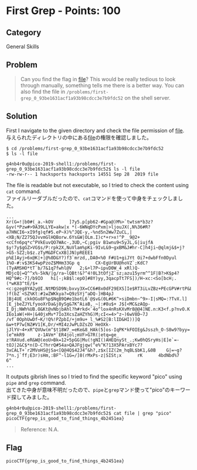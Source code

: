 # First Grep - Points: 100
## Category
General Skills
## Problem 
> Can you find the flag in [file](https://github.com/s4lm0n-m4k1/CTF_Writeup_pico2019/blob/master/General%20Skills/First%20Grep/file)? This would be really tedious to look through manually, something tells me there is a better way. You can also find the file in `/problems/first-grep_0_93be1631acf1a93b98cdcc3e7b9fdc52` on the shell server.
## Solution 
First I navigate to the given directory and check the file permission of [file](https://github.com/s4lm0n-m4k1/CTF_Writeup_pico2019/blob/master/General%20Skills/First%20Grep/file). \
与えられたディレクトリの中にある[file](https://github.com/s4lm0n-m4k1/CTF_Writeup_pico2019/blob/master/General%20Skills/First%20Grep/file)の権限を確認しました。
```shell
$ cd /problems/first-grep_0_93be1631acf1a93b98cdcc3e7b9fdc52
$ ls -l file

g4nb4r0u@pico-2019-shell1:/problems/first-grep_0_93be1631acf1a93b98cdcc3e7b9fdc52$ ls -l file 
-rw-rw-r-- 1 hacksports hacksports 14551 Sep 28  2019 file
```
The file is readable but not executable, so I tried to check the content using `cat` command. </br>
ファイルリーダブルだったので、`cat`コマンドを使って中身をチェックしました。
```
...
Xr(G=!|b0#(_a.~kOV      ]7y5.p[pb62-#Gpa@)M%>`twtsm*b3z?&yv(*Pzw#>9A39LLYE=akw|x *(-6WNqDYcPxm|>ljouJX(,N%36#R?a7HNCI6~xI9fg)qf#5.eP~X)%^JQE-y,-%nd5n2Ww7ZuCL,|<XB;N/Z275QJvvmGlHQBorw.6Ys&W|OLm.I)c*+r>x!^P__9@2+<cCfn6pq*c^PVkEuvQO7WAc-,3UD,~C;pgiv B1wnu9<5yJL,G|iujfA $y!7y$gGZ>VG$s/P:rpk2X,NuVlam%pKi-9IvL&9~gxBM&J#hr-C]h4ji~@qlmj&$+j?>G5-SZ2;b$z.zTyM&DFCxXB]JN)pREEE1 p%E]Ayj>6x@K|+|@%0D&Y?)f3`mrzd,,DA0<%0 F#U1+giJYt Oi7+dwbFfn0Dyul      1%O-#:v$3KS4wpPzoZ$MHm33Gp q      CX~EgUrBU@hoVZ`;KdC?(TyAMSHO*tT`b/7&1q7fwhl@V   2;&+l7P~ipvD0W_4 xRl)Q-MDjcQ|=Q^^x%-5kN/|g/ra~lQBt!&?^4!0L3tOfjZ`sz;azu15yrm^^1F|B?>K$p4?HQ^9#c-7]/b9IO   hi[-;kB$l:epO]#8Y)yy,3qacpTt7FS])/H~xc:<So[bcH;.(*wK83^tE/$+<c:gzeg8YA2y@I.NtMDSD9N;bxvy3X=CC6#8x0dF29EXS]Ie$RT3iLvZBz+PEcGPV#rtP&LzSm|.>uO6in*yJK(FJjgz8Bx(%gOmcqSl#h7H4(y!~E:aHdnIfV@P`OTNr2iUF&QYZtKvMzZ%Dvln^hCcWA )f(bZ`<SZ%Kt:#1wZWKkya?=Q9zSYj^aDQ-]HB4pJ      ]Bj4UE_ckkOGu8F%p$NqB9Q#e1botL6`@$v&(0L#6K^>siDmbn~^9>-I|sMQ=:?TvX.l][E_jbeZJYLfyooXrDa&j8ySg&7K^AiaB,_~|:#8u$+ J$[<MC&zAQp-I_Dj;NWh%UB.O&Kt@vNbjbAhl?h#rkd<`4o^lox4nRsKXvMr8@@4]NE.n:K3<f.p?nvO.K    IEo1aW(+H+|&40jxMv*7Io3XcsZaHZYhG)M;cI<=4>^z~)6wV8D~7J /vf`0OphUwDf~K/!Q%!PZpbI/+jm9u+ l_%#S2[B:lID&HI))]Q         &w+tP7w[NZ#V1[K,Dr/+MI4zJwPLDZsZO HeOXk-jJlYV~4+xR^QVUw(m^$t18W7_=eKe&8_HAk(5]os-IqPK*kFOIEg&Jsszh_O-S8w9?byy=(e^mkR9     z-1AVm*`ER4jol;mVF>G7R(|etq=ge_  z!RAVud.eR&W@(eoU>Bk=12+5pGG|Mu(!gNI()AHEQnySt_.;Kw0hQSryHs|E]e`=-tOJ|2&C$*n(D-C?hrrQ#54a>QAJFgjqw(^e%^K?13X5PArxBYc7? 3xCALT+`r2MVoHS@jSa<[Q@4Q$42J4^&h?,z$x[IZ(2m_hqBL$bK1,&0B    G|=~g?7*n.j`ff;E3r)sHm,:BF^-l1G=/]8(rMxPs-z|SISt;x      rK      4bdNbd%7        6^
...
```
It outputs gibrish lines so I tried to find the specific keyword "pico" using `pipe` and `grep` command. </br>
出てきた中身が意味不明だったので、`pipe`と`grep`マンド使って"pico"のキーワード探してみました。
```shell
g4nb4r0u@pico-2019-shell1:/problems/first-grep_0_93be1631acf1a93b98cdcc3e7b9fdc52$ cat file | grep "pico"
picoCTF{grep_is_good_to_find_things_4b2451ea}
```
> Reference: N.A.
## Flag
`picoCTF{grep_is_good_to_find_things_4b2451ea}`
